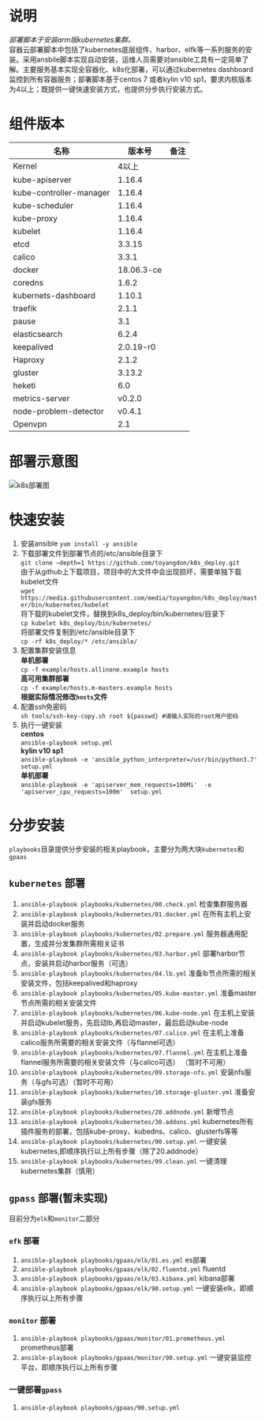 # 说明
*部署脚本于安装arm版kubernetes集群。*  
容器云部署脚本中包括了kubernetes底层组件、harbor、elfk等一系列服务的安装。采用ansbile脚本实现自动安装，运维人员需要对ansible工具有一定简单了解。主要服务基本实现全容器化、k8s化部署，可以通过kubernetes dashboard监控到所有容器服务；部署脚本基于centos 7 或者kylin v10 sp1，要求内核版本为4以上；既提供一键快速安装方式，也提供分步执行安装方式。
# 组件版本
| 名称                    | 版本号       | 备注     |
|-------------------------|--------------|----------|
| Kernel                  | 4以上        |          |
| kube-apiserver          | 1.16.4       |          |
| kube-controller-manager | 1.16.4       |          |
| kube-scheduler          | 1.16.4       |          |
| kube-proxy              | 1.16.4       |          |
| kubelet                 | 1.16.4       |          |
| etcd                    | 3.3.15       |          |
| calico                  | 3.3.1        |          |
| docker                  | 18.06.3-ce   |          |
| coredns                 | 1.6.2        |          |
| kubernets-dashboard     | 1.10.1       |          |
| traefik                 | 2.1.1        |          |
| pause                   | 3.1          |          |
| elasticsearch           | 6.2.4        |          |
| keepalived              | 2.0.19-r0    |          |
| Haproxy                 | 2.1.2        |          |
| gluster                 | 3.13.2       |          |
| heketi                  | 6.0          |          |
| metrics-server          | v0.2.0       |          |
| node-problem-detector   | v0.4.1       |          |
| Openvpn                 | 2.1          |          |

# 部署示意图
![k8s部署图](https://github.com/toyangdon/k8s_deploy/blob/master/kubernetes%20%E7%BB%84%E7%BB%87%E5%9B%BE.png?raw=true)
# 快速安装
1. 安装ansible
`yum install -y ansible`
2. 下载部署文件到部署节点的/etc/ansible目录下  
`git clone –depth=1 https://github.com/toyangdon/k8s_deploy.git`  
由于从github上下载项目，项目中的大文件中会出现损坏，需要单独下载kubelet文件  
`wget https://media.githubusercontent.com/media/toyangdon/k8s_deploy/master/bin/kubernetes/kubelet`  
将下载的kubelet文件，替换到k8s_deploy/bin/kubernetes/目录下   
`cp kubelet k8s_deploy/bin/kubernetes/`  
将部署文件复制到/etc/ansible目录下  
`cp -rf k8s_deploy/* /etc/ansible/`  
3. 配置集群安装信息  
**单机部署**  
`cp -f example/hosts.allinone.example hosts`  
**高可用集群部署**  
`cp -f example/hosts.m-masters.example hosts`  
**根据实际情况修改`hosts`文件**  
4. 配置ssh免密码  
`sh tools/ssh-key-copy.sh root ${passwd} #请输入实际的root用户密码`  
5. 执行一键安装  
**centos**   
`ansible-playbook setup.yml`  
**kylin v10 sp1**  
`ansible-playbook -e 'ansible_python_interpreter=/usr/bin/python3.7' setup.yml`  
**单机部署**  
`ansible-playbook -e 'apiserver_mem_requests=100Mi'  -e 'apiserver_cpu_requests=100m'  setup.yml`  
# 分步安装
`playbooks`目录提供分步安装的相关playbook，主要分为两大块`kubernetes`和`gpaas`
## `kubernetes` 部署
1. `ansible-playbook playbooks/kubernetes/00.check.yml` 检查集群服务器
1. `ansible-playbook playbooks/kubernetes/01.docker.yml` 在所有主机上安装并启动docker服务
2. `ansible-playbook playbooks/kubernetes/02.prepare.yml` 服务器通用配置，生成并分发集群所需相关证书
3. `ansible-playbook playbooks/kubernetes/03.harbor.yml` 部署harbor节点，安装并启动harbor服务（可选）
4. `ansible-playbook playbooks/kubernetes/04.lb.yml` 准备lb节点所需的相关安装文件，包括keepalived和haproxy
5. `ansible-playbook playbooks/kubernetes/05.kube-master.yml` 准备master节点所需的相关安装文件
6. `ansible-playbook playbooks/kubernetes/06.kube-node.yml` 在主机上安装并启动kubelet服务，先启动lb,再启动master，最后启动kube-node
7. `ansible-playbook playbooks/kubernetes/07.calico.yml` 在主机上准备calico服务所需要的相关安装文件（与flannel可选）
8. `ansible-playbook playbooks/kubernetes/07.flannel.yml` 在主机上准备flannel服务所需要的相关安装文件（与calico可选） （暂时不可用）
9. `ansible-playbook playbooks/kubernetes/09.storage-nfs.yml` 安装nfs服务（与gfs可选）（暂时不可用）
10. `ansible-playbook playbooks/kubernetes/10.storage-gluster.yml` 准备安装gfs服务  
11. `ansible-playbook playbooks/kubernetes/20.addnode.yml` 新增节点
12. `ansible-playbook playbooks/kubernetes/30.addons.yml` kubernetes所有插件服务的部署，包括kube-proxy、kubedns、calico、glusterfs等等
13. `ansible-playbook playbooks/kubernetes/90.setup.yml` 一键安装kubernetes,即顺序执行以上所有步骤（除了20.addnode）
14. `ansible-playbook playbooks/kubernetes/99.clean.yml` 一键清理kubernetes集群（慎用）

## `gpass` 部署(暂未实现)
目前分为`elk`和`monitor`二部分

### `efk` 部署
1. `ansible-playbook playbooks/gpaas/elk/01.es.yml` es部署
3. `ansible-playbook playbooks/gpaas/elk/02.fluentd.yml` fluentd
4. `ansible-playbook playbooks/gpaas/elk/03.kibana.yml` kibana部署
5. `ansible-playbook playbooks/gpaas/elk/90.setup.yml` 一键安装elk，即顺序执行以上所有步骤  

### `monitor` 部署
1. `ansible-playbook playbooks/gpaas/monitor/01.prometheus.yml` prometheus部署
2. `ansible-playbook playbooks/gpaas/monitor/90.setup.yml` 一键安装监控平台，即顺序执行以上所有步骤

### 一键部署`gpass`
1. `ansible-playbook playbooks/gpaas/90.setup.yml`
